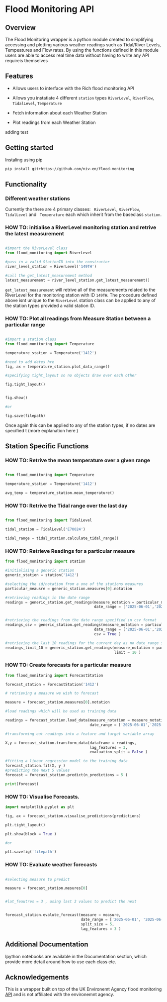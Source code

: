 # Flood Monitoring API 



## Overview

The Flood Monitoring wrapper is a python module created to simplifying accessing and plotting various weather readings such as Tidal/River Levels, Tempeatures and Flow rates. By using the functions defined in this module users are able to access real time data without having to write any API requireis themselves 

## Features 

- Allows users to interface with the Rich flood monitoring API 

- Allows you instatiate 4 different `station` types `RiverLevel`, `RiverFlow`, `TidalLevel`, `Temperature` 

- Fetch information about each Weather Station 

- Plot readings from each Weather Station 


adding test


## Getting started 

Instaling using pip 

``` sh
pip install git+https://github.com/niv-en/flood-monitoring

```

## Functionality 

### Different weather stations 

Currently the there are 4 primary classes: ``` RiverLevel```, ```RiverFlow```, ```TidalLevel``` and ``` Temperature``` each which inherit from the baseclass ```station```. 

### HOW TO: initialise a RiverLevel monitoring station and retrive the latest measurement 

``` py 

#import the RiverLevel class
from flood_monitoring import RiverLevel 

#pass in a valid StationID into the constructor 
river_level_station = RiverLevel('149TH')

#call the get_latest_measurement method
latest_measurement = river_level_station.get_latest_measurement() 

```

``` get_latest_measurement ``` will retrive all of the measurements related to the RiverLevel for the monitoring station with ID ```149TH```. The procedure defined above isnt unique to the ```RiverLevel``` station class can be applied to any of the station types provided a valid station ID. 

### HOW TO: Plot all readings from Measure Station between a particular range 

``` py

#import a station class 
from flood_monitoring import Temperature 

temperature_station = Temperature('1412') 

#need to add dates hre 
fig, ax = temperature_station.plot_data_range()

#specifying tight_layout so no objects draw over each other 

fig.tight_layout() 


fig.show() 

#or 

fig.save(filepath) 


```

Once again this can be applied to any of the station types, if no dates are specified t
(more explanation here )


## Station Specific Functions 

### HOW TO: Retrive the mean temperature over a given range 

``` py 

from flood_monitoring import Temperature 

temperature_station = Temperature('1412') 

avg_temp = temperature_station.mean_temperature() 


```


### HOW TO: Retrive the Tidal range over the last day

``` py 

from flood_monitoring import TidalLevel

tidal_station = TidalLevel('E70024') 

tidal_range = tidal_station.calculate_tidal_range() 

```


### HOW TO: Retrieve Readings for a particular measure 


```py
from flood_monitoring import station 

#initialising a generic station 
generic_station = station('1412') 

#selecting the id/notation from a one of the stations measures 
particular_meausre = generic_station.measures[0].notation 

#retrieving readings in the date range 
readings = generic_station.get_readings(measure_notation = particular_measure, 
                                        date_range = ['2025-06-01','2025-06-05'] ) 


#retrieving the readings from the date range specified in csv format 
readings_csv = generic_station.get_readings(measure_notation = particular_measure, 
                                        date_range = ['2025-06-01','2025-06-05'],
                                        csv = True ) 

#retrieving the last 10 readings for the current day as no date_range specified
readings_limit_10 = generic_station.get_readings(measure_notation = particular_measure,
                                                 limit = 10 )
```

### HOW TO: Create forecasts for a particular measure

``` py 
from flood_monitoring import ForecastStation

forecast_station = ForecastStation('1412') 

# retrieving a measure we wish to forecast

measure = forecast_station.measures[0].notation 

#load readings which will be used as training data 

readings = forecast_station.load_data(measure_notation = measure_notation,
                                      date_range = ['2025-06-01','2025-06-05'] ) 

#transforming out readings into a feature and target variable array 

X,y = forecast_station.transform_data(dataframe = readings, 
                                      lag_features = 3, 
                                      evaluation_split = False )

#fitting a linear regression model to the training data 
forecast_station.fit(X, y ) 
#predicting the next 5 values 
forecast = forecast_station.predict(n_predictions = 5 ) 

print(forecast) 
```

### HOW TO: Visualise Forecasts. 

``` py
import matplotlib.pyplot as plt 

fig, ax = forecast_station.visualise_predictions(predictions) 

plt.tight_layout() 

plt.show(block = True ) 

#or 

plt.savefig('filepath')
```

### HOW TO: Evaluate weather forecasts 

``` py 

#selecting measure to predict 

measure = forecast_station.mesures[0]


#lat_feautres = 3 , using last 3 values to predict the next 


forecast_station.evalute_forecast(measure = measure,
                                  date_range = ['2025-06-01', '2025-06-05'],
                                  split_size = 5, 
                                  lag_features = 3 ) 
```



## Additional Documentation 

Ipython notebooks are available in the Documentation section, which provide more detail around how to use each class etc. 


## Acknowledgements

This is a wrapper built on top of the UK Environemt Agency flood monitoring [API](...) and is not affiliated with the environemnt agency. 
